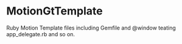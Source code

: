 MotionGtTemplate
================

Ruby Motion Template files including Gemfile and @window teating app_delegate.rb and so on.
